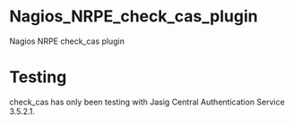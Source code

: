 # Nagios_NRPE_check_cas_plugin
Nagios NRPE check_cas plugin

# Testing
check_cas has only been testing with Jasig Central Authentication Service 3.5.2.1.
